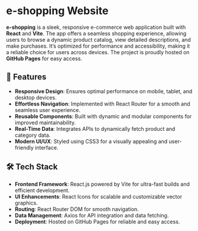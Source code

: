 # e-shopping Website

**e-shopping** is a sleek, responsive e-commerce web application built with **React** and **Vite**. The app offers a seamless shopping experience, allowing users to browse a dynamic product catalog, view detailed descriptions, and make purchases. It’s optimized for performance and accessibility, making it a reliable choice for users across devices. The project is proudly hosted on **GitHub Pages** for easy access.

## 🌟 Features

- **Responsive Design**: Ensures optimal performance on mobile, tablet, and desktop devices.
- **Effortless Navigation**: Implemented with React Router for a smooth and seamless user experience.
- **Reusable Components**: Built with dynamic and modular components for improved maintainability.
- **Real-Time Data**: Integrates APIs to dynamically fetch product and category data.
- **Modern UI/UX**: Styled using CSS3 for a visually appealing and user-friendly interface.

## 🛠️ Tech Stack

- **Frontend Framework**: React.js powered by Vite for ultra-fast builds and efficient development.
- **UI Enhancements**: React Icons for scalable and customizable vector graphics.
- **Routing**: React Router DOM for smooth navigation.
- **Data Management**: Axios for API integration and data fetching.
- **Deployment**: Hosted on GitHub Pages for reliable and easy access.

